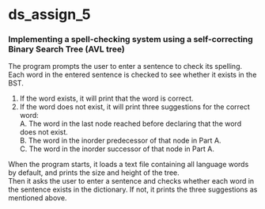 # ds_assign_5
### Implementing a spell-checking system using a self-correcting Binary Search Tree (AVL tree)  
The program prompts the user to enter a sentence to check its spelling.  
Each word in the entered sentence is checked to see whether it exists in the BST.  
1. If the word exists, it will print that the word is correct.  
2. If the word does not exist, it will print three suggestions for the correct word:  
A. The word in the last node reached before declaring that the word does not exist.  
B. The word in the inorder predecessor of that node in Part A.  
C. The word in the inorder successor of that node in Part A.

When the program starts, it loads a text file containing all language words by default, and prints the size and height of the tree.  
Then it asks the user to enter a sentence and checks whether each word in the sentence exists in the dictionary. If not, it prints the three suggestions as mentioned above.  
